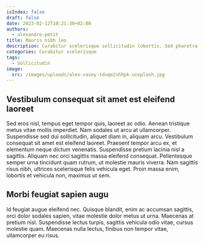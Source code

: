 ```yaml
---
isIndex: false
draft: false
date: 2023-02-12T10:21:30+02:00
authors:
  - alexandre-petit
title: Mauris nibh leo
description: Curabitur scelerisque sollicitudin lobortis. Sed pharetra, massa eu varius egestas, metus nulla rutrum diam, et accumsan purus lacus vel ante.
categories: Curabitur scelerisque
tags:
  - Sollicitudin
image:
  src: /images/uploads/alex-vasey-tduqe2shhpk-unsplash.jpg
---
```


## Vestibulum consequat sit amet est eleifend laoreet

Sed eros nisl, tempus eget tempor quis, laoreet ac odio. Aenean tristique metus vitae mollis imperdiet. Nam sodales ut arcu at ullamcorper. Suspendisse sed dui sollicitudin, aliquet diam in, aliquam arcu. Vestibulum consequat sit amet est eleifend laoreet. Praesent tempor arcu ex, et elementum neque dictum venenatis. Suspendisse pretium lacinia nisl a sagittis. Aliquam nec orci sagittis massa eleifend consequat. Pellentesque semper urna tincidunt quam rutrum, ut molestie mauris viverra. Nam sagittis risus nibh, ultrices scelerisque felis vehicula eget. Proin massa enim, lobortis et vehicula non, maximus ut sem.

## Morbi feugiat sapien augu

Id feugiat augue eleifend nec. Quisque blandit, enim ac accumsan sagittis, orci dolor sodales sapien, vitae molestie dolor metus ut urna. Maecenas at pretium nisl. Suspendisse lectus turpis, sagittis vehicula odio vitae, cursus molestie quam. Maecenas nulla lectus, finibus non tempor vitae, ullamcorper eu risus.
